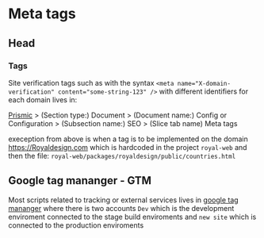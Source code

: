 # Meta tags
## Head
### Tags
Site verification tags such as 
with the syntax `<meta name="X-domain-verification" content="some-string-123" />`
with different identifiers for each domain lives in:

[Prismic](https://prismic.io/dashboard) > 
		(Section type:) Document > 
			 (Document name:) Config or Configuration > 
					(Subsection name:) SEO > 
						(Slice tab name) Meta tags

exeception from above is when a tag is to be implemented on the domain <link>https://Royaldesign.com</link> which is hardcoded in the project `royal-web` and then the file:
`royal-web/packages/royaldesign/public/countries.html`


## Google tag mananger - GTM 
Most scripts related to tracking or external services lives in [google tag mananger](https://tagmanager.google.com/) where there is two accounts `Dev` which is the development enviroment connected to the stage build enviroments and `new site` which is connected to the production enviroments
